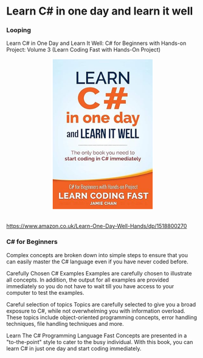# Learn C# in one day and learn it well

### Looping

Learn C# in One Day and Learn It Well: C# for Beginners with Hands-on Project: Volume 3 (Learn Coding Fast with Hands-On Project)
<br>

<div align="center">
    <a href="https://www.amazon.co.uk/Learn-One-Day-Well-Hands/dp/1518800270" target="_blank">
        <img alt="lamp" src="https://github.com/Valikahn/HelloWorldAgain/blob/master/img/book.png">
    </a>
</div>

<br>

https://www.amazon.co.uk/Learn-One-Day-Well-Hands/dp/1518800270

### C# for Beginners
Complex concepts are broken down into simple steps to ensure that you can easily master the C# language even if you have never coded before.

Carefully Chosen C# Examples
Examples are carefully chosen to illustrate all concepts. In addition, the output for all examples are provided immediately so you do not have to wait till you have access to your computer to test the examples.

Careful selection of topics
Topics are carefully selected to give you a broad exposure to C#, while not overwhelming you with information overload. These topics include object-oriented programming concepts, error handling techniques, file handling techniques and more.

Learn The C# Programming Language Fast
Concepts are presented in a "to-the-point" style to cater to the busy individual. With this book, you can learn C# in just one day and start coding immediately.